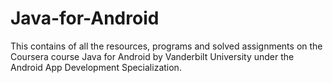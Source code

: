 # Java-for-Android
This contains of all the resources, programs and solved assignments on the Coursera course Java for Android by Vanderbilt University under the Android App Development Specialization.
